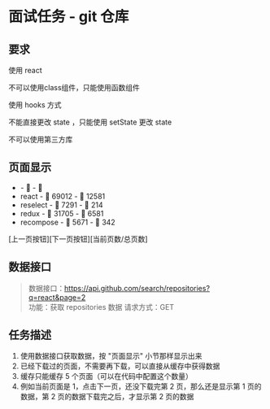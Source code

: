 # 面试任务 - git 仓库

## 要求

使用 react

不可以使用class组件，只能使用函数组件

使用 hooks 方式

不能直接更改 state ，只能使用 setState 更改 state

不可以使用第三方库

## 页面显示

* <name> - 🌟 <stars> - 🍴 <forks>
* react - 🌟 69012 - 🍴 12581
* reselect - 🌟 7291 - 🍴 214
* redux - 🌟 31705 - 🍴 6581
* recompose - 🌟 5671 - 🍴 342

[上一页按钮][下一页按钮][当前页数/总页数]


## 数据接口

> 数据接口：https://api.github.com/search/repositories?q=react&page=2 <br>
> 功能：获取 repositories 数据
> 请求方式：GET

## 任务描述

1. 使用数据接口获取数据，按 "页面显示" 小节那样显示出来
2. 已经下载过的页面，不需要再下载，可以直接从缓存中获得数据
3. 缓存只能缓存 5 个页面（可以在代码中配置这个数量）
4. 例如当前页面是 1，点击下一页，还没下载完第 2 页，那么还是显示第 1 页的数据，第 2 页的数据下载完之后，才显示第 2 页的数据
